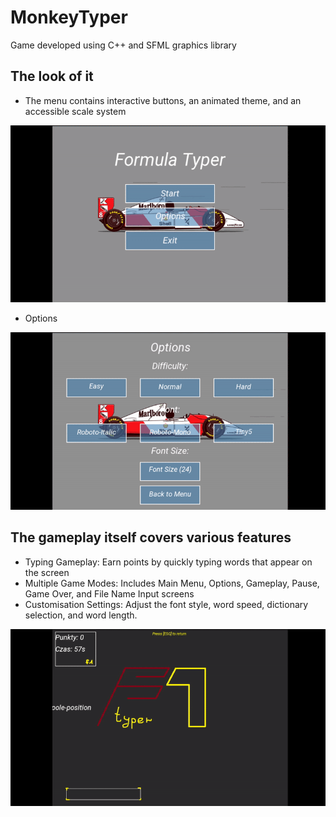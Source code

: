 # MonkeyTyper
Game developed using C++ and SFML graphics library 

## The look of it 
- The menu contains interactive buttons, an animated theme, and an accessible scale system

![Demo aplikacji](https://github.com/mateuszgorka/MonkeyTyper/blob/main/presentationGifs/2025-04-2822-18-41-ezgif.com-video-to-gif-converter.gif)

- Options

![Game Over Screen](https://raw.githubusercontent.com/mateuszgorka/MonkeyTyper/main/presentationGifs/2025-04-2822-23-51-ezgif.com-video-to-gif-converter.gif)



## The gameplay itself covers various features
- Typing Gameplay: Earn points by quickly typing words that appear on the screen
- Multiple Game Modes: Includes Main Menu, Options, Gameplay, Pause, Game Over, and File Name Input screens
- Customisation Settings: Adjust the font style, word speed, dictionary selection, and word length.

![Typing Gameplay](https://raw.githubusercontent.com/mateuszgorka/MonkeyTyper/main/presentationGifs/2025-04-2822-21-22-ezgif.com-video-to-gif-converter.gif)


